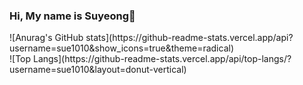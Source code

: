 ### Hi, My name is Suyeong👋

<!--
**sue1010/sue1010** is a ✨ _special_ ✨ repository because its `README.md` (this file) appears on your GitHub profile.

Here are some ideas to get you started:

- 🔭 I’m currently working on ...
- 🌱 I’m currently learning ...
- 👯 I’m looking to collaborate on ...
- 🤔 I’m looking for help with ...
- 💬 Ask me about ...
- 📫 How to reach me: ...
- 😄 Pronouns: ...
- ⚡ Fun fact: ...
-->
<div>
  ![Anurag's GitHub stats](https://github-readme-stats.vercel.app/api?username=sue1010&show_icons=true&theme=radical)
</div>
<div>
  ![Top Langs](https://github-readme-stats.vercel.app/api/top-langs/?username=sue1010&layout=donut-vertical)
</div>

